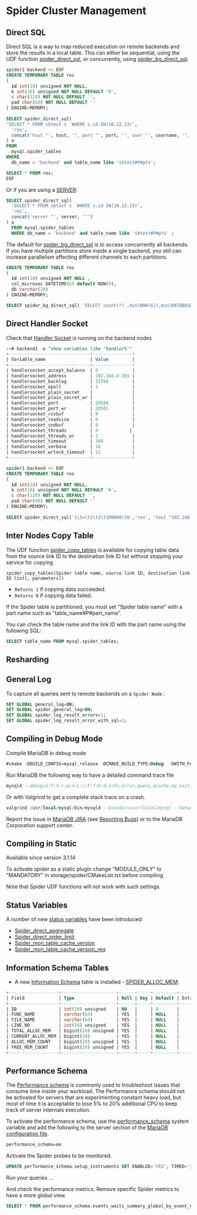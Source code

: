 # Spider Cluster Management

## Direct SQL

Direct SQL is a way to map reduced execution on remote backends and store the results in a local table. This can either be sequential, using the UDF function [spider_direct_sql](/columns-storage-engines-and-plugins/storage-engines/spider/spider-functions/spider_direct_sql), or concurrently, using [spider_bg_direct_sql](/columns-storage-engines-and-plugins/storage-engines/spider/spider-functions/spider_bg_direct_sql).

```sql
spider1 backend << EOF 
CREATE TEMPORARY TABLE res
(
  id int(10) unsigned NOT NULL,
  k int(10) unsigned NOT NULL DEFAULT '0',
  c char(120) NOT NULL DEFAULT '',
  pad char(60) NOT NULL DEFAULT ''
) ENGINE=MEMORY;
 
SELECT spider_direct_sql(
'SELECT * FROM sbtest s  WHERE s.id IN(10,12,13)',
  'res',   
  concat('host "', host, '", port "', port, '", user "', username, '", password "', password, '", database "', tgt_db_name, '"')
) a 
FROM 
  mysql.spider_tables 
WHERE 
  db_name = 'backend' and table_name like 'sbtest#P#pt%';

SELECT * FROM res; 
EOF
```

Or if you are using a [SERVER](/sql-statements-structure/sql-statements/data-definition/create/create-server):

```sql
SELECT spider_direct_sql( 
  'SELECT * FROM sbtest s  WHERE s.id IN(10,12,13)',
  'res',
  concat('server "', server, '"')
) a
  FROM mysql.spider_tables
  WHERE db_name = 'backend' and table_name like 'sbtest#P#pt%' ;
```

The default for [spider_bg_direct_sql](/columns-storage-engines-and-plugins/storage-engines/spider/spider-functions/spider_bg_direct_sql) is to access concurrently all backends. If you have multiple partitions store inside a single backend, you still can increase parallelism affecting different channels to each partitions.

```sql
CREATE TEMPORARY TABLE res
(
  id int(10) unsigned NOT NULL , 
  col_microsec DATETIME(6) default NOW(8),
  db varchar(20)
) ENGINE=MEMORY;

SELECT spider_bg_direct_sql( 'SELECT count(*) ,min(NOW(6)),min(DATABASE())) FROM sbtest',   'res',  concat('srv "', server,'" cch ',@rn:=@rn+1  ) ) a  FROM    mysql.spider_tables,(SELECT @rn:=1) t2  WHERE    db_name = 'bsbackend' and table_name like 'sbtest#P#pt%';
```

## Direct Handler Socket

Check that [Handler Socket](/sql-statements-structure/nosql/handlersocket) is running on the backend nodes

```sql
:~# backend2 -e "show variables like 'handler%'"
+-------------------------------+---------------+
| Variable_name                 | Value         |
+-------------------------------+---------------+
| handlersocket_accept_balance  | 0             |
| handlersocket_address         | 192.168.0.201 |
| handlersocket_backlog         | 32768         |
| handlersocket_epoll           | 1             |
| handlersocket_plain_secret    |               |
| handlersocket_plain_secret_wr |               |
| handlersocket_port            | 20500         |
| handlersocket_port_wr         | 20501         |
| handlersocket_rcvbuf          | 0             |
| handlersocket_readsize        | 0             |
| handlersocket_sndbuf          | 0             |
| handlersocket_threads         | 4            |
| handlersocket_threads_wr      | 1             |
| handlersocket_timeout         | 300           |
| handlersocket_verbose         | 10            |
| handlersocket_wrlock_timeout  | 12            |
+-------------------------------+---------------+
```

```sql
spider1 backend << EOF 
CREATE TEMPORARY TABLE res
(
  id int(10) unsigned NOT NULL,
  k int(10) unsigned NOT NULL DEFAULT '0',
  c char(120) NOT NULL DEFAULT '',
  pad char(60) NOT NULL DEFAULT ''
) ENGINE=MEMORY;
 
SELECT spider_direct_sql('1\t=\t1\t2\t100000\t0','res', 'host "192.168.0.202", table "sbtest", database "test", port "20500", access_mode "1"');
```

## Inter Nodes Copy Table

The UDF function [spider_copy_tables](/columns-storage-engines-and-plugins/storage-engines/spider/spider-functions/spider_copy_tables) is available for copying table data from the source link ID to the destination link ID list without stopping your service for copying

`spider_copy_tables(Spider table name, source link ID, destination link ID list[, parameters])`

- `Returns 1` if copying data succeeded.
- `Returns 0` if copying data failed.

If the Spider table is partitioned, you must set "Spider table name" with a part name such as "table_name#P#part_name".

You can check the table name and the link ID with the part name using the following SQL:

```sql
SELECT table_name FROM mysql.spider_tables;
```

## Resharding

## General Log

To capture all queries sent to remote backends on a `Spider Node` :

```sql
SET GLOBAL general_log=ON; 
SET GLOBAL spider_general_log=ON;
SET GLOBAL spider_log_result_errors=1;
SET GLOBAL spider_log_result_error_with_sql=3;
```

## Compiling in Debug Mode

Compile MariaDB in debug mode

```sql
#cmake -DBUILD_CONFIG=mysql_release -DCMAKE_BUILD_TYPE=Debug  -DWITH_FAST_MUTEXES=ON  -DWITH_VALGRIND=ON
```

Run MariaDB the following way to have a detailed command trace file

```sql
mysqld --debug=S:T:t:r:p:n:L:i:F:f:D:d,info,error,query,qcache,my,exit,general,where:O,/tmp/mysqld.trace 
```

Or with Valgrind to get a complete stack trace on a crash.

```sql
valgrind /usr/local/mysql/bin/mysqld --basedir=/usr/local/mysql --datadir=/data/inetbase/mysql --plugin-dir=/usr/local/mysql/lib/plugin --user=mysql --log-error=/data/inetbase/mysql/lucifer.err --open-files-limit=65000 --pid-file=/var/run/mysqld/mysqld.pid --socket=/var/run/mysqld/mysqld.sock --port=3306
```

Report the issue in [MariaDB JIRA](https://jira.mariadb.org) (see [Reporting Bugs](/kb/en/reporting-bugs/)) or to the MariaDB Corporation support center.

## Compiling in Static

Available since version  3.1.14

To activate spider as a static plugin change "MODULE_ONLY" to "MANDATORY" in storage/spider/CMakeList.txt before compiling

Note that Spider UDF functions will not work with such settings.

## Status Variables

A number of new [status variables](/replication/optimization-and-tuning/system-variables/server-status-variables) have been introduced:

- [Spider_direct_aggregate](/kb/en/spider-server-status-variables/#spider_direct_aggregate)
- [Spider_direct_order_limit](/kb/en/spider-server-status-variables/#spider_direct_order_limit)
- [Spider_mon_table_cache_version](/kb/en/spider-server-status-variables/#spider_mon_table_cache_version)
- [Spider_mon_table_cache_version_req](/kb/en/spider-server-status-variables/#spider_mon_table_cache_version_req)

## Information Schema Tables

- A new [Information Schema](/sql-statements-structure/sql-statements/administrative-sql-statements/system-tables/information-schema) table is installed - [SPIDER_ALLOC_MEM](/sql-statements-structure/sql-statements/administrative-sql-statements/system-tables/information-schema/information-schema-tables/information-schema-spider_alloc_mem-table).

```sql
+-------------------+---------------------+------+-----+---------+-------+
| Field             | Type                | Null | Key | Default | Extra |
+-------------------+---------------------+------+-----+---------+-------+
| ID                | int(10) unsigned    | NO   |     | 0       |       |
| FUNC_NAME         | varchar(64)         | YES  |     | NULL    |       |
| FILE_NAME         | varchar(64)         | YES  |     | NULL    |       |
| LINE_NO           | int(10) unsigned    | YES  |     | NULL    |       |
| TOTAL_ALLOC_MEM   | bigint(20) unsigned | YES  |     | NULL    |       |
| CURRENT_ALLOC_MEM | bigint(20)          | YES  |     | NULL    |       |
| ALLOC_MEM_COUNT   | bigint(20) unsigned | YES  |     | NULL    |       |
| FREE_MEM_COUNT    | bigint(20) unsigned | YES  |     | NULL    |       |
+-------------------+---------------------+------+-----+---------+-------+
```

## Performance Schema

The [Performance schema](/sql-statements-structure/sql-statements/administrative-sql-statements/system-tables/performance-schema) is commonly used to troubleshoot issues that consume time inside your workload. The Performance schema should not be activated for servers that are experimenting constant heavy load, but most of time it is acceptable to lose 5% to 20% additional CPU to keep track of server internals execution.

To activate the performance schema, use the [performance_schema](/kb/en/performance-schema-system-variables/#performance_schema) system variable and add the following to the server section of the [MariaDB configuration file](/kb/en/configuring-mariadb-with-mycnf/).

```sql
performance_schema=on
```

Activate the Spider probes to be monitored.

```sql
UPDATE performance_schema.setup_instruments SET ENABLED='YES', TIMED='yes' WHERE NAME LIKE '%spider%';
```

Run your queries ...

And check the performance metrics. Remove specific Spider metrics to have a more global view.

```sql
SELECT * FROM performance_schema.events_waits_summary_global_by_event_name WHERE COUNT_STAR<>0 AND EVENT_NAME LIKE '%spider%' ORDER BY SUM_TIMER_WAIT DESC LIMIT 10;
```